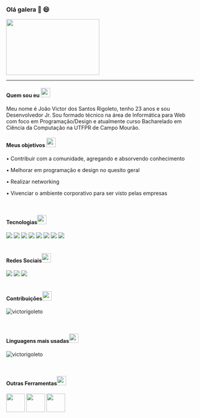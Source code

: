 ### Olá galera 👋 😄
<img src="https://media4.giphy.com/media/vzO0Vc8b2VBLi/giphy.gif?cid=ecf05e47s2otbqnlnsu7v32nqe8j2gihyw0fqflzf3h91x62&rid=giphy.gif" align=center width=250px height=150px>
<hr>
<h4>Quem sou eu <img src="https://github.githubassets.com/images/icons/emoji/unicode/1f468.png" width=25px height=25px></h4> 
Meu nome é João Victor dos Santos Rigoleto, tenho 23 anos e sou Desenvolvedor Jr. Sou formado técnico na área de Informática para Web com foco em Programação/Design e atualmente curso Bacharelado em Ciência da Computação na UTFPR de Campo Mourão.
<br>
<h4>Meus objetivos <img src="https://github.githubassets.com/images/icons/emoji/unicode/1f4bb.png" width=25px height=25px></h4>
<p>• Contribuir com a comunidade, agregando e absorvendo conhecimento</p>
<p>• Melhorar em programação e design no quesito geral</p>
<p>• Realizar networking</p>
<p>• Vivenciar o ambiente corporativo para ser visto pelas empresas</p>
<br>
<h4>Tecnologias<img src="https://github.githubassets.com/images/icons/emoji/unicode/1f680.png" width=25px height=25px></h4>
<div><img src="https://img.shields.io/badge/java-%23ED8B00.svg?&style=for-the-badge&logo=java&logoColor=white">
<img src="https://img.shields.io/badge/html5%20-%23E34F26.svg?&style=for-the-badge&logo=html5&logoColor=white">
<img src="https://img.shields.io/badge/css3%20-%231572B6.svg?&style=for-the-badge&logo=css3&logoColor=white">
<img src="https://img.shields.io/badge/angular%20-%23DD0031.svg?&style=for-the-badge&logo=angular&logoColor=white">
<img src="https://img.shields.io/badge/javascript-%23F7DF1E.svg?&style=for-the-badge&logo=javascript&logoColor=black">
<img src="https://img.shields.io/badge/bootstrap%20-%23563D7C.svg?&style=for-the-badge&logo=bootstrap&logoColor=white">
<img src="https://img.shields.io/badge/mysql-%2300f.svg?&style=for-the-badge&logo=mysql&logoColor=white">
<img src="https://img.shields.io/badge/spring%20-%236DB33F.svg?&style=for-the-badge&logo=spring&logoColor=white">
</div>
<br>
<h4>Redes Sociais<img src="https://github.githubassets.com/images/icons/emoji/unicode/1f4f1.png" width=25px height=25px></h4>
<div><a href="https://www.linkedin.com/in/victor-rigoleto-b707b5154"><img src="https://img.shields.io/badge/linkedin-%230077B5.svg?&style=for-the-badge&logo=linkedin&logoColor=white"></a>
<a href="https://www.instagram.com/victorigoletto"><img src="https://img.shields.io/badge/instagram-%23E4405F.svg?&style=for-the-badge&logo=instagram&logoColor=white"></a>
<a href="https://www.facebook.com/joaovictor.dossantosrigoleto"><img src="https://img.shields.io/badge/facebook-%231877F2.svg?&style=for-the-badge&logo=facebook&logoColor=white"></a>
</div>
<br>
<h4>Contribuições<img src="https://github.githubassets.com/images/icons/emoji/unicode/1f91c.png" width=25px height=25px></h4>
<img align = "center" src = "https://github-readme-stats.vercel.app/api?username=victorigoleto&show_icons=true&theme= dark & ​​locale = en "alt =" victorigoleto "/> </p>
<br>
<h4>Linguagens mais usadas<img src="https://github.githubassets.com/images/icons/emoji/unicode/1f4bb.png" width=25px height=25px></h4>
<img align = "center" src = "https://github-readme-stats.vercel.app/api/top-langs?username=victorigoleto&show_icons= true & locale = pt-br & layout = compact "alt =" victorigoleto "/> </p>
<br>
<h4>Outras Ferramentas<img src="https://github.githubassets.com/images/icons/emoji/unicode/1f39e.png" width=25px height=25px></h4>
<div>
<img src="https://devicons.github.io/devicon/devicon.git/icons/photoshop/photoshop-plain.svg" width=50px height=50px>
<img src="https://www.vectorlogo.zone/logos/figma/figma-icon.svg" width=50px height=50px>
<img src="https://devicons.github.io/devicon/devicon.git/icons/docker/docker-original-wordmark.svg" width=50px height=50px>
</div>





